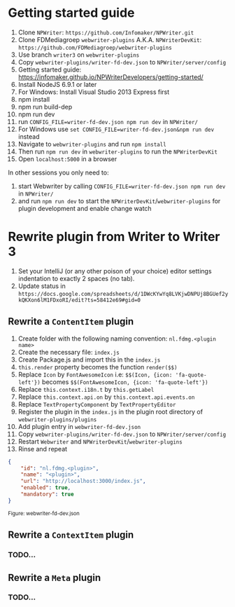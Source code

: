 # Getting started guide

1. Clone `NPWriter`: `https://github.com/Infomaker/NPWriter.git`
1. Clone FDMediagroep `webwriter-plugins` A.K.A. `NPWriterDevKit`: `https://github.com/FDMediagroep/webwriter-plugins`
1. Use branch `writer3` on `webwriter-plugins`
1. Copy `webwriter-plugins/writer-fd-dev.json` to `NPWriter/server/config`
1. Getting started guide: https://infomaker.github.io/NPWriterDevelopers/getting-started/
1. Install NodeJS 6.9.1 or later
  1. For Windows: Install Visual Studio 2013 Express first
  1. npm install
  1. npm run build-dep
  1. npm run dev
1. run `CONFIG_FILE=writer-fd-dev.json npm run dev` in `NPWriter/`
  1. For Windows use `set CONFIG_FILE=writer-fd-dev.json&npm run dev` instead
1. Navigate to `webwriter-plugins` and run `npm install`
1. Then run `npm run dev` in `webwriter-plugins` to run the `NPWriterDevKit`
1. Open `localhost:5000` in a browser

In other sessions you only need to:

1. start Webwriter by calling `CONFIG_FILE=writer-fd-dev.json npm run dev` in `NPWriter/`
1. and run `npm run dev` to start the `NPWriterDevKit`/`webwriter-plugins` for plugin development and enable change watch

# Rewrite plugin from Writer to Writer 3
1. Set your IntelliJ (or any other poison of your choice) editor settings indentation to exactly 2 spaces (no tab).
1. Update status in `https://docs.google.com/spreadsheets/d/1DWcKYwYq8LVKjwDNPUj8BGUef2ykQKXon6lM1FDxoRI/edit?ts=58412e69#gid=0`

## Rewrite a `ContentItem` plugin
1. Create folder with the following naming convention: `nl.fdmg.<plugin name>`
1. Create the necessary file: `index.js`
1. Create <PackageName>Package.js and import this in the `index.js`
1. `this.render` property becomes the function `render($$)`
1. Replace `Icon` by `FontAwesomeIcon` i.e: `$$(Icon, {icon: 'fa-quote-left'})` becomes `$$(FontAwesomeIcon, {icon: 'fa-quote-left'})`
1. Replace `this.context.i18n.t` by `this.getLabel` 
1. Replace `this.context.api.on` by `this.context.api.events.on`
1. Replace `TextPropertyComponent` by `TextPropertyEditor`
1. Register the plugin in the `index.js` in the plugin root directory of `webwriter-plugins/plugins`
1. Add plugin entry in `webwriter-fd-dev.json`
1. Copy `webwriter-plugins/writer-fd-dev.json` to `NPWriter/server/config`
1. Restart `Webwriter` and `NPWriterDevKit`/`webwriter-plugins`
1. Rinse and repeat
```json
{
    "id": "nl.fdmg.<plugin>",
    "name": "<plugin>",
    "url": "http://localhost:3000/index.js",
    "enabled": true,
    "mandatory": true
}
```
<sup>Figure: webwriter-fd-dev.json</sup>

## Rewrite a `ContextItem` plugin
### TODO...

## Rewrite a `Meta` plugin
### TODO...
